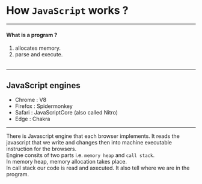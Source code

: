 # How `JavaScript` works ?
***
#### What is a program ?
1. allocates memory.
2. parse and execute.<br><br>
***
## JavaScript engines
* Chrome : V8
* Firefox : Spidermonkey
* Safari : JavaScriptCore (also called Nitro)
* Edge : Chakra
***
There is Javascript engine that each browser implements. It reads the javascript that we write and changes then into machine executable instruction for the browsers.<br>
Engine consits of two parts i.e. `memory heap` and `call stack`.<br>
In memory heap, memory allocation takes place.<br>
In call stack our code is read and axecuted. It also tell where we are in the program.<br>